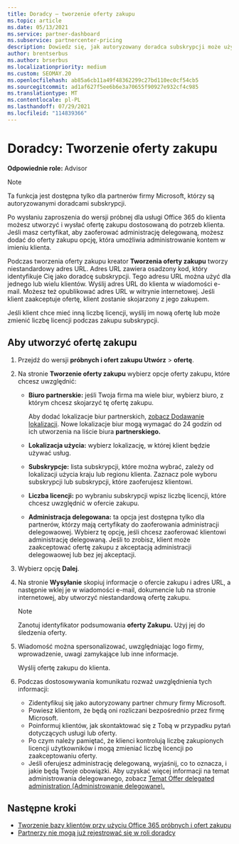```yaml
---
title: Doradcy — tworzenie oferty zakupu
ms.topic: article
ms.date: 05/13/2021
ms.service: partner-dashboard
ms.subservice: partnercenter-pricing
description: Dowiedz się, jak autoryzowany doradca subskrypcji może użyć usługi Partner Center, aby utworzyć ofertę zakupu i niestandardowy adres URL do dołączyć do ofert Office 365 próbnych.
author: brentserbus
ms.author: brserbus
ms.localizationpriority: medium
ms.custom: SEOMAY.20
ms.openlocfilehash: ab85a6cb11a49f48362299c27bd110ec0cf54cb5
ms.sourcegitcommit: ad1af627f5ee6b6e3a70655f90927e932cf4c985
ms.translationtype: MT
ms.contentlocale: pl-PL
ms.lasthandoff: 07/29/2021
ms.locfileid: "114839366"
---
```

# <a name="advisors-create-a-purchase-offer"></a>Doradcy: Tworzenie oferty zakupu

 
**Odpowiednie role:** Advisor


> [!NOTE]
> Ta funkcja jest dostępna tylko dla partnerów firmy Microsoft, którzy są autoryzowanymi doradcami subskrypcji.

Po wysłaniu zaproszenia do wersji próbnej dla usługi Office 365 do klienta możesz utworzyć i wysłać ofertę zakupu dostosowaną do potrzeb klienta. Jeśli masz certyfikat, aby zaoferować administrację delegowaną, możesz dodać do oferty zakupu opcję, która umożliwia administrowanie kontem w imieniu klienta.

Podczas tworzenia oferty zakupu kreator **Tworzenia oferty zakupu** tworzy niestandardowy adres URL. Adres URL zawiera osadzony kod, który identyfikuje Cię jako doradcę subskrypcji. Tego adresu URL można użyć dla jednego lub wielu klientów. Wyślij adres URL do klienta w wiadomości e-mail. Możesz też opublikować adres URL w witrynie internetowej. Jeśli klient zaakceptuje ofertę, klient zostanie skojarzony z jego zakupem.

Jeśli klient chce mieć inną liczbę licencji, wyślij im nową ofertę lub może zmienić liczbę licencji podczas zakupu subskrypcji.

## <a name="to-create-a-purchase-offer"></a>Aby utworzyć ofertę zakupu

1. Przejdź do wersji **próbnych i ofert zakupu Utwórz**  >  **ofertę**.

2. Na stronie **Tworzenie oferty zakupu** wybierz opcje oferty zakupu, które chcesz uwzględnić:

    - **Biuro partnerskie:** jeśli Twoja firma ma wiele biur, wybierz biuro, z którym chcesz skojarzyć tę ofertę zakupu.

        Aby dodać lokalizacje biur partnerskich, [zobacz Dodawanie lokalizacji](manage-locations.md). Nowe lokalizacje biur mogą wymagać do 24 godzin od ich utworzenia na liście biura **partnerskiego.**

    - **Lokalizacja użycia:** wybierz lokalizację, w której klient będzie używać usług.
    - **Subskrypcje:** lista subskrypcji, które można wybrać, zależy od lokalizacji użycia kraju lub regionu klienta. Zaznacz pole wyboru subskrypcji lub subskrypcji, które zaoferujesz klientowi.
    - **Liczba licencji:** po wybraniu subskrypcji wpisz liczbę licencji, które chcesz uwzględnić w ofercie zakupu.
    - **Administracja delegowana:** ta opcja jest dostępna tylko dla partnerów, którzy mają certyfikaty do zaoferowania administracji delegowaowej. Wybierz tę opcję, jeśli chcesz zaoferować klientowi administrację delegowaną. Jeśli to zrobisz, klient może zaakceptować ofertę zakupu z akceptacją administracji delegowaowej lub bez jej akceptacji.

3. Wybierz opcję **Dalej**.

4. Na stronie **Wysyłanie** skopiuj informacje o ofercie zakupu i adres URL, a następnie wklej je w wiadomości e-mail, dokumencie lub na stronie internetowej, aby utworzyć niestandardową ofertę zakupu.

    > [!NOTE]
    > Zanotuj identyfikator podsumowania **oferty Zakupu.** Użyj jej do śledzenia oferty.

5. Wiadomość można spersonalizować, uwzględniając logo firmy, wprowadzenie, uwagi zamykające lub inne informacje.

    Wyślij ofertę zakupu do klienta.

6. Podczas dostosowywania komunikatu rozważ uwzględnienia tych informacji:

    - Zidentyfikuj się jako autoryzowany partner chmury firmy Microsoft.
    - Powiesz klientom, że będą oni rozliczani bezpośrednio przez firmę Microsoft.
    - Poinformuj klientów, jak skontaktować się z Tobą w przypadku pytań dotyczących usługi lub oferty.
    - Po czym należy pamiętać, że klienci kontrolują liczbę zakupionych licencji użytkowników i mogą zmieniać liczbę licencji po zaakceptowaniu oferty.
    - Jeśli oferujesz administrację delegowaną, wyjaśnij, co to oznacza, i jakie będą Twoje obowiązki. Aby uzyskać więcej informacji na temat administrowania delegowanego, zobacz [Temat Offer delegated administration (Administrowanie delegowane).](customers-revoke-admin-privileges.md)

## <a name="next-steps"></a>Następne kroki

- [Tworzenie bazy klientów przy użyciu Office 365 próbnych i ofert zakupu](advisors-build-your-business.md)
- [Partnerzy nie mogą już rejestrować się w roli doradcy](advisors-no-csp.md)